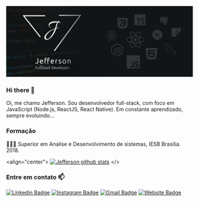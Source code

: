 
<img src="Frame 4.png">

### Hi there 👋

 Oi, me chamo Jefferson. Sou desenvolvedor full-stack, com foco em JavaScript (Node.js, ReactJS, React Native). Em constante aprendizado, sempre evoluindo...

### Formação
👨🏼‍🏫  Superior em Analise e Desenvolvimento de sistemas, IESB Brasília. 2018.

<align="center">
 [![Jefferson github stats](https://github-readme-stats.vercel.app/api/top-langs/?username=jefferson00&theme=dark)](https://github.com/jefferson00/github-readme-stats)
</>

### Entre em contato 📫

[![Linkedin Badge](https://img.shields.io/badge/-LinkedIn-blue?style=flat-square&logo=Linkedin&logoColor=white&link=https://www.linkedin.com/in/jefferson-c-silva-aa1b7b1a9/)](https://www.linkedin.com/in/jefferson-c-silva-aa1b7b1a9/)
[![Instagram Badge](https://img.shields.io/badge/-Instagram-1ca0f1?style=flat-square&labelColor=1ca0f1&logo=instagram&logoColor=white&link=https://www.instagram.com/jeffreyy_30/)](https://www.instagram.com/jeffreyy_30/)
[![Gmail Badge](https://img.shields.io/badge/-Gmail-ff0000?style=flat-square&labelColor=ff0000&logo=gmail&logoColor=white&link=mailto:jeffersonts00@gmail.com)](mailto:jeffersonts00@gmail.com)
[![Website Badge](https://img.shields.io/badge/-Website-111518?style=flat-square&labelColor=111518&logo=email&logoColor=white&link=https://www.jeffersondev.com.br/)](https://www.jeffersondev.com.br/)
<!--
**Jefferson00/Jefferson00** is a ✨ _special_ ✨ repository because its `README.md` (this file) appears on your GitHub profile.

Here are some ideas to get you started:

- 🔭 I’m currently working on ...
- 🌱 I’m currently learning ...
- 👯 I’m looking to collaborate on ...
- 🤔 I’m looking for help with ...
- 💬 Ask me about ...
- 📫 How to reach me: ...
- 😄 Pronouns: ...
- ⚡ Fun fact: ...
-->
